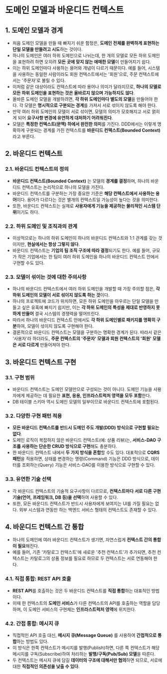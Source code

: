# 도메인 모델과 바운디드 컨텍스트

## 1. 도메인 모델과 경계

- 처음 도메인 모델을 만들 때 빠지기 쉬운 함정은, **도메인 전체를 완벽하게 표현하는 단일 모델을 만들려고 시도**하는 것이다.
- 하나의 도메인은 여러 하위 도메인으로 나뉘는데, 한 개의 모델로 모든 하위 도메인을 표현하려 하면 오히려 **모든 곳에 맞지 않는 애매한 모델**이 만들어지기 쉽다.
- 이는 하위 도메인마다 사용하는 용어와 개념이 다르기 때문이다. 예를 들어, 시스템을 사용하는 동일한 사람이라도 회원 컨텍스트에서는 '회원'으로, 주문 컨텍스트에서는 '주문자'로 불릴 수 있다.
- 이처럼 같은 대상이라도 컨텍스트에 따라 용어나 의미가 달라지므로, **하나의 모델로 모든 하위 도메인을 표현하는 것은 올바르지 않으며 가능하지도 않다**.
- 올바른 도메인 모델을 개발하려면, **각 하위 도메인마다 별도의 모델**을 만들어야 한다. 각 모델은 **명시적으로 구분되는 경계**를 가져서 서로 섞이지 않도록 해야 한다.
- 만약 여러 하위 도메인의 모델이 서로 섞이면, 모델의 의미가 모호해지고 서로 얽히게 되어 **요구사항 변경에 유연하게 대처하기 어려워진다**.
- 모델은 **특정한 컨텍스트(문맥) 하에서 완전한 의미**를 가진다. DDD에서는 이렇게 명확하게 구분되는 경계를 가진 컨텍스트를 **바운디드 컨텍스트(Bounded Context)** 라고 부른다.

## 2. 바운디드 컨텍스트

### 2.1. 바운디드 컨텍스트의 정의

- **바운디드 컨텍스트(Bounded Context)** 는 모델의 **경계를 결정**하며, 하나의 바운디드 컨텍스트는 논리적으로 하나의 모델을 가진다.
- 바운디드 컨텍스트를 구분하는 가장 중요한 기준은 **해당 컨텍스트에서 사용하는 용어**이다. 용어가 다르다는 것은 별개의 컨텍스트일 가능성이 높다는 것을 의미한다.
- 또한, 바운디드 컨텍스트는 실제로 **사용자에게 기능을 제공하는 물리적인 시스템 단위**이기도 하다.

### 2.2. 하위 도메인 및 조직과의 관계

- 이상적으로는 하나의 하위 도메인이 하나의 바운디드 컨텍스트와 1:1 관계를 갖는 것이지만, **현실에서는 항상 그렇지 않다**.
- 바운디드 컨텍스트는 **기업의 팀 조직 구조에 따라 결정**되기도 한다. 예를 들어, 규모가 작은 기업에서는 한 팀이 여러 하위 도메인을 하나의 바운디드 컨텍스트 안에서 구현할 수도 있다.

### 2.3. 모델이 섞이는 것에 대한 주의사항

- 하나의 바운디드 컨텍스트에서 여러 하위 도메인을 개발할 때 가장 주의할 점은, **각 하위 도메인의 모델이 서로 섞이지 않도록 하는 것**이다.
- 하나의 프로젝트에 코드가 위치하면, 모든 하위 도메인을 아우르는 단일 모델을 만들고 싶은 유혹에 빠지기 쉽지만, 이는 **각 하위 도메인의 특성을 제대로 반영하지 못하게 만들어** 결국 시스템의 경쟁력을 떨어뜨린다.
- 따라서 하나의 바운디드 컨텍스트 안에서도 **각 하위 도메인별로 패키지를 명확히 구분**하여, 모델이 섞이지 않도록 구현해야 한다.
- 결론적으로 바운디드 컨텍스트는 모델을 구분하는 명확한 경계가 된다. 따라서 같은 '사용자'라 하더라도, **주문 컨텍스트의 '주문자' 모델과 회원 컨텍스트의 '회원' 모델은 서로 다르게** 만들어져야 한다.

## 3. 바운디드 컨텍스트 구현

### 3.1. 구현 범위

- 바운디드 컨텍스트는 도메인 모델만으로 구성되는 것이 아니다. 도메인 기능을 사용자에게 제공하는 데 필요한 **표현, 응용, 인프라스트럭처 영역을 모두 포함**한다.
- DB 테이블 스키마 역시 도메인 모델의 일부이므로 바운디드 컨텍스트에 포함된다.

### 3.2. 다양한 구현 패턴 적용

- **모든 바운디드 컨텍스트를 반드시 도메인 주도 개발(DDD) 방식으로 구현할 필요는 없다**.
- 도메인 로직이 복잡하지 않은 바운디드 컨텍스트(예: 상품 리뷰)는, **서비스-DAO 구조를 사용하는 단순한 CRUD 방식으로 구현**해도 충분하다.
- 한 바운디드 컨텍스트 내에서 **두 가지 방식을 혼합**할 수도 있다. 대표적으로 **CQRS 패턴**을 적용하면, 상태를 변경하는 명령(Command) 기능은 DDD 방식으로, 데이터를 조회하는(Query) 기능은 서비스-DAO를 이용한 방식으로 구현할 수 있다.

### 3.3. 유연한 기술 선택

- 각 바운디드 컨텍스트의 기술적 요구사항이 다르므로, **컨텍스트마다 서로 다른 구현 기술(언어, 프레임워크, DB 등)을 선택**하여 사용할 수 있다.
- 또한, 모든 바운디드 컨텍스트가 반드시 사용자에게 보여지는 UI를 가질 필요는 없다. 외부 시스템과 연동만 하는 백엔드 서비스 형태의 컨텍스트도 존재할 수 있다.

## 4. 바운디드 컨텍스트 간 통합

- 하나의 도메인에 여러 바운디드 컨텍스트가 생기면, 자연스럽게 **컨텍스트 간의 통합이 필요**해진다.
- 예를 들어, 기존 '카탈로그 컨텍스트'에 새로운 '추천 컨텍스트'가 추가되면, 추천 컨텍스트는 카탈로그의 상품 정보를 필요로 하므로 두 컨텍스트는 서로 연동해야 한다.

### 4.1. 직접 통합: REST API 호출

- **REST API**를 호출하는 것은 두 바운디드 컨텍스트를 **직접 통합**하는 대표적인 방법이다.
- 이때 한 컨텍스트의 **도메인 서비스**가 다른 컨텍스트의 API를 호출하는 역할을 담당하며, 이 도메인 서비스의 구현체는 **인프라스트럭처 영역**에 위치한다.

### 4.2. 간접 통합: 메시지 큐

- 직접적인 API 호출 대신, **메시지 큐(Message Queue)** 를 사용하여 **간접적으로 통합**하는 방법도 있다.
- 이 방식은 한쪽 컨텍스트가 메시지를 발행(Publish)하면, 다른 쪽 컨텍스트가 해당 메시지를 구독(Subscribe)하여 처리하는 **발행/구독(Pub/Sub) 모델**을 따른다.
- 두 컨텍스트는 메시지 큐에 담길 **데이터의 구조에 대해서만 협의**하면 되므로, 서로에 대한 **직접적인 의존성을 낮출 수 있다**.
